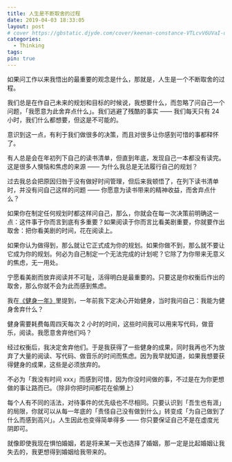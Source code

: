 ```yaml
---
title: 人生是不断取舍的过程
date: 2019-04-03 18:33:05
layout: post
# cover https://gbstatic.djyde.com/cover/keenan-constance-VTLcvV6UVaI-unsplash.jpg?x-oss-process=style/cover
categories:
  - Thinking
tags:
pin: true
---
```


如果问工作以来我悟出的最重要的观念是什么，那就是，人生是一个不断取舍的过程。

我们总是在作自己未来的规划和目标的时候说，我想要什么，而忽略了问自己一个问题，「我愿意为此舍弃点什么」。我们逃避了残酷的事实 —— 我们每天只有 24 小时，我们什么都想要，但这是不可能的。

意识到这一点，有利于我们做很多的决策，而且对很多让你感到可惜的事都释怀了。

有人总是会在年初列下自己的读书清单，但直到年底，发现自己一本都没有读完。这是很多人懊恼和焦虑的来源 —— 为什么我总是无法履行自己的规划？

过去我总会把原因归咎于没有做好时间管理，但后来我顿悟了，在列下读书清单时，并没有问自己这样的问题 —— 你愿意为读书带来的精神收益，而舍弃点什么？

如果你在制定任何规划时都这样问自己，那么，你就会在每一次决策前明确这一点：这件事于你而言到底有多重要？如果阅读于你而言比看美剧重要，你就要作出取舍：把你看美剧的时间，花在阅读上。

如果你认为做得到，那么就让它正式成为你的规划。如果你做不到，那么就不要让它成为你的规划。何必为自己制定一个无法完成的计划呢？它除了为你带来无意义的焦虑，无一用处。

宁愿看美剧而放弃阅读并不可耻，活得明白是最重要的。只要这是你权衡后作出的取舍，那么你就不会为此而感到焦虑。

我在[《健身一年》](/blog/one-year-of-bulking)里提到，一年前我下定决心开始健身，当时我问自己：我能为健身舍弃什么？

健身需要耗费每周四天每次 2 小时的时间，这些时间我可以用来写代码，做音乐，阅读。我愿意舍弃他们吗？

经过权衡后，我决定舍弃他们。于是我获得了一些健身的成果，同时我再也不为放弃了大量的阅读、写代码、做音乐的时间而焦虑。因为我早就知道，如果我想要获得健身的成果，这些是必须放弃的。

不必为「我没有时间 xxx」而感到可惜，因为你没时间做的事，不过是在为你更想做的事让路而已。（除非你把时间都花在偷懒上）

每个人有不同的活法，对待事件的优先级也不尽相同。只要认识到「吾生也有涯」的局限，你就可以从每一年底的「责怪自己没有做到什么」转变成「为自己做到了什么而感到高兴」。人生因此也变得简单得多 —— 你只要保证自己不是在虚度光阴即可。

就像即使我现在惧怕婚姻，若是将来某一天也选择了婚姻，那一定是比起婚姻让我失去的，我更想得到婚姻给我带来的。